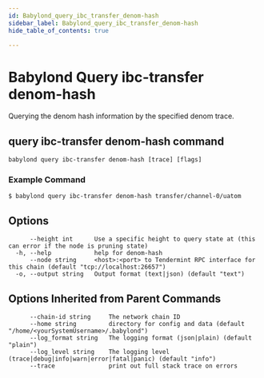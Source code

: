 ```yaml
---
id: Babylond_query_ibc_transfer_denom-hash
sidebar_label: Babylond_query_ibc_transfer_denom-hash
hide_table_of_contents: true

---
```


# Babylond Query ibc-transfer denom-hash
Querying the denom hash information by the specified denom trace.
## query ibc-transfer denom-hash command
```
babylond query ibc-transfer denom-hash [trace] [flags]
```
### Example Command
```
$ babylond query ibc-transfer denom-hash transfer/channel-0/uatom
```
## Options
```
      --height int      Use a specific height to query state at (this can error if the node is pruning state)
  -h, --help            help for denom-hash
      --node string     <host>:<port> to Tendermint RPC interface for this chain (default "tcp://localhost:26657")
  -o, --output string   Output format (text|json) (default "text")
```
## Options Inherited from Parent Commands
```
      --chain-id string     The network chain ID
      --home string         directory for config and data (default "/home/<yourSystemUsername>/.babylond")
      --log_format string   The logging format (json|plain) (default "plain")
      --log_level string    The logging level (trace|debug|info|warn|error|fatal|panic) (default "info")
      --trace               print out full stack trace on errors
```